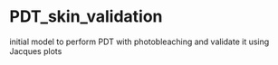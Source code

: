 # PDT_skin_validation
 initial model to perform PDT with photobleaching and validate it using Jacques plots
